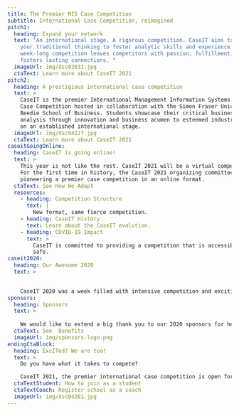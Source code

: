 ```yaml
---
title: The Premier MIS Case Competition
subtitle: International Case Competition, reimagined
pitch1:
  heading: Expand your network
  text: "An international stage. A rigorous competition. CaseIT aims to challenge
    your traditional thinking to foster analytic skills and experience. CaseIT’s
    week-long competition leaves competitors with passion, fulfillment, and
    fosters lasting connections. "
  imageUrl: img/dsc03831.jpg
  ctaText: Learn more about CaseIT 2021
pitch2:
  heading: A prestigious international case competition
  text: >
    CaseIT is the premier International Management Information Systems (MIS)
    Case Competition hosted in collaboration with the Simon Fraser University
    Beedie School of Business. Students showcase their critical business case
    analysis through innovation and business acumen to esteemed industry judges
    on an established international stage.
  imageUrl: img/dsc04227.jpg
  ctaText: Learn more about CaseIT 2021
caseitGoingOnline:
  heading: CaseIT is going online!
  text: >
    This year is not like the rest. CaseIT 2021 will be a virtual competition!
    For the first time in history, the CaseIT 2021 organizing committee will be
    pioneering a premier case competition in an online format.
  ctaText: See How We Adapt
  resources:
    - heading: Competition Structure
      text: |
        New format, same fierce competition.
    - heading: CaseIT History
      text: Learn about the CaseIT evolution.
    - heading: COVID-19 Impact
      text: >
        CaseIT is committed to providing a competition that is accessible and
        safe.
caseit2020:
  heading: Our Awesome 2020
  text: >
    

    CaseIT 2020 was a week filled with intensive competition and exciting events. The premiere of our ExchangeIT event provided competitor engagement like never before. Students showcased their innovation and passion to esteemed industry judges with Indiana University taking first place. 
sponsors:
  heading: Sponsors
  text: >
    
    We would like to extend a big thank you to our 2020 sponsors for helping us create a phenomenal event. Your involvement has helped CaseIT create connections and inspire learning and growth for 872 undergraduate competitors, representing 47 universities, and 19 countries since 2004.
  ctaText: See  Benefits
  imageUrl: img/sponsors-logo.png
endingCtaBlock:
  heading: ExcITed? We are too!
  text: >
    Do you have what it takes to compete? 

    CaseIT 2021, the premier international case competition is open for applications. 
  ctaTextStudent: How to join as a student
  ctaTextCoach: Register school as a coach
  imageUrl: img/dsc04281.jpg
---
```

